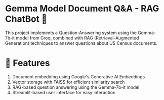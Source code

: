 # Gemma Model Document Q&A - RAG ChatBot 🤖
This project implements a Question-Answering system using the Gemma-7b-it model from Groq, combined with RAG (Retrieval-Augmented Generation) techniques to answer questions about US Census documents.
# 🌟 Features
1. Document embedding using Google's Generative AI Embeddings <br>
2. Vector storage with FAISS for efficient similarity search <br>
3. RAG-based question answering using the Gemma-7b-it model <br>
4. Streamlit-based user interface for easy interaction <br>
